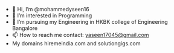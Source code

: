 - 👋 Hi, I’m @mohammedyseen16
- 👀 I’m interested in Programming
- 🌱 I’m pursuing my Engineering in HKBK college of Engineering Bangalore
- 📫 How to reach me contact: yaseen17045@gmail.com
- My domains hiremeindia.com  and solutiongigs.com

<!---
mohammedyseen16/mohammedyseen16 is a ✨ special ✨ repository because its `README.md` (this file) appears on your GitHub profile.
You can click the Preview link to take a look at your changes.
--->
